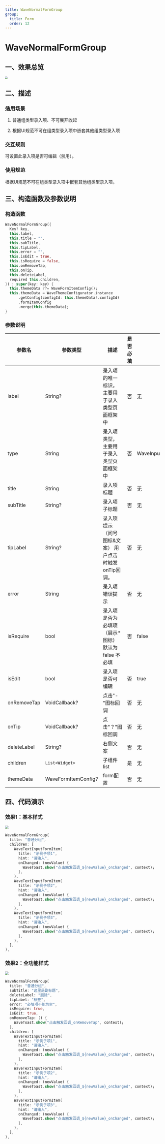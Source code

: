 ```yaml
---
title: WaveNormalFormGroup
group:
  title: Form
  order: 12
---
```


# WaveNormalFormGroup

## 一、效果总览

<img src="./img/WaveNormalFormGroupIntro.png" style="zoom:50%;" />

## 二、描述

### 适用场景

1. 普通组类型录入项、不可展开收起

2. 根据UI规范不可在组类型录入项中嵌套其他组类型录入项

### 交互规则

可设置此录入项是否可编辑（禁用）。

### 使用规范

根据UI规范不可在组类型录入项中嵌套其他组类型录入项。

## 三、构造函数及参数说明

### 构造函数


```dart
WaveNormalFormGroup({
  Key? key,
  this.label,
  this.title = "",
  this.subTitle,
  this.tipLabel,
  this.error = "",
  this.isEdit = true,
  this.isRequire = false,
  this.onRemoveTap,
  this.onTip,
  this.deleteLabel,
  required this.children,
}) : super(key: key) {
  this.themeData ??= WaveFormItemConfig();
  this.themeData = WaveThemeConfigurator.instance
      .getConfig(configId: this.themeData!.configId)
      .formItemConfig
      .merge(this.themeData);
}
```
### 参数说明

| **参数名** | **参数类型** | **描述** | **是否必填** | **默认值** | **备注** |
| --- | --- | --- | --- | --- | --- |
| label | String? | 录入项的唯一标识，主要用于录入类型页面框架中 | 否 | 无 |  |
| type | String | 录入项类型，主要用于录入类型页面框架中 | 否 | WaveInputItemType.normalGroupType | 外部可用此字段判断表单类型 |
| title | String | 录入项标题 | 否 | 无 |  |
| subTitle | String? | 录入项子标题 | 否 | 无 |  |
| tipLabel | String? | 录入项提示（问号图标&文案） 用户点击时触发onTip回调。 | 否 | 无 | 1. 若赋值为 空字符串（""）时仅展示"问号"图标，2. 若赋值为非空字符串时 展示"问号图标&文案"，3. 若不赋值或赋值为null时 不显示提示项 |
| error | String | 录入项错误提示 | 否 | 无 |  |
| isRequire | bool | 录入项是否为必填项（展示*图标） 默认为 false 不必填 | 否 | false |  |
| isEdit | bool | 录入项 是否可编辑 | 否 | true | true：可编辑false：禁用 |
| onRemoveTap | VoidCallback? | 点击"-"图标回调 | 否 | 无 | 见**prefixIconType**字段 |
| onTip | VoidCallback? | 点击"？"图标回调 | 否 | 无 | 见**tipLabel**字段 |
| deleteLabel | String? | 右侧文案 | 否 | 无 |  |
| children | `List<Widget>` | 子组件list | 是 | 无 |  |
| themeData | WaveFormItemConfig? | form配置 | 否 | 无 | |

## 四、代码演示

### 效果1：基本样式

<img src="./img/WaveNormalFormGroupDemo1.png" style="zoom:67%;" />

```dart
WaveNormalFormGroup(
  title: "普通分组",
  children: [
    WaveTextInputFormItem(
      title: "示例子项1",
      hint: "请输入",
      onChanged: (newValue) {
        WaveToast.show("点击触发回调_${newValue}_onChanged", context);
      },
    ),
    WaveTextInputFormItem(
      title: "示例子项2",
      hint: "请输入",
      onChanged: (newValue) {
        WaveToast.show("点击触发回调_${newValue}_onChanged", context);
      },
    ),
    WaveTextInputFormItem(
      title: "示例子项3",
      hint: "请输入",
      onChanged: (newValue) {
        WaveToast.show("点击触发回调_${newValue}_onChanged", context);
      },
    ),
  ],
),
```
### 效果2：全功能样式

<img src="./img/WaveNormalFormGroupDemo2.png" style="zoom:67%;" />

```dart
WaveNormalFormGroup(
  title: "普通分组",
  subTitle: "这里是副标题",
  deleteLabel: "删除",
  tipLabel: "标签",
  error: "必填项不能为空",
  isRequire: true,
  isEdit: true,
  onRemoveTap: () {
    WaveToast.show("点击触发回调_onRemoveTap", context);
  },
  children: [
    WaveTextInputFormItem(
      title: "示例子项1",
      hint: "请输入",
      onChanged: (newValue) {
        WaveToast.show("点击触发回调_${newValue}_onChanged", context);
      },
    ),
    WaveTextInputFormItem(
      title: "示例子项2",
      hint: "请输入",
      onChanged: (newValue) {
        WaveToast.show("点击触发回调_${newValue}_onChanged", context);
      },
    ),
    WaveTextInputFormItem(
      title: "示例子项3",
      hint: "请输入",
      onChanged: (newValue) {
        WaveToast.show("点击触发回调_${newValue}_onChanged", context);
      },
    ),
  ],
),
```

